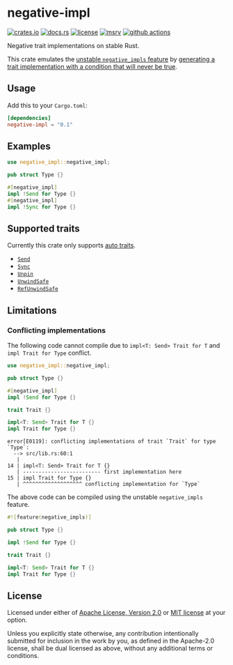 # negative-impl

[![crates.io](https://img.shields.io/crates/v/negative-impl?style=flat-square&logo=rust)](https://crates.io/crates/negative-impl)
[![docs.rs](https://img.shields.io/badge/docs.rs-negative--impl-blue?style=flat-square&logo=docs.rs)](https://docs.rs/negative-impl)
[![license](https://img.shields.io/badge/license-Apache--2.0_OR_MIT-blue?style=flat-square)](#license)
[![msrv](https://img.shields.io/badge/msrv-1.61-blue?style=flat-square&logo=rust)](https://www.rust-lang.org)
[![github actions](https://img.shields.io/github/actions/workflow/status/taiki-e/negative-impl/ci.yml?branch=main&style=flat-square&logo=github)](https://github.com/taiki-e/negative-impl/actions)

<!-- tidy:sync-markdown-to-rustdoc:start:src/lib.rs -->

Negative trait implementations on stable Rust.

This crate emulates the [unstable `negative_impls` feature](https://doc.rust-lang.org/nightly/unstable-book/language-features/negative-impls.html)
by [generating a trait implementation with a condition that will never be true](https://github.com/taiki-e/negative-impl/issues/6#issuecomment-1669714453).

## Usage

Add this to your `Cargo.toml`:

```toml
[dependencies]
negative-impl = "0.1"
```

## Examples

```rust
use negative_impl::negative_impl;

pub struct Type {}

#[negative_impl]
impl !Send for Type {}
#[negative_impl]
impl !Sync for Type {}
```

## Supported traits

Currently this crate only supports [auto traits](https://doc.rust-lang.org/reference/special-types-and-traits.html#auto-traits).

- [`Send`](https://doc.rust-lang.org/std/marker/trait.Send.html)
- [`Sync`](https://doc.rust-lang.org/std/marker/trait.Sync.html)
- [`Unpin`](https://doc.rust-lang.org/std/marker/trait.Unpin.html)
- [`UnwindSafe`](https://doc.rust-lang.org/std/panic/trait.UnwindSafe.html)
- [`RefUnwindSafe`](https://doc.rust-lang.org/std/panic/trait.RefUnwindSafe.html)

## Limitations

### Conflicting implementations

The following code cannot compile due to `impl<T: Send> Trait for T` and
`impl Trait for Type` conflict.

<!-- tidy:sync-markdown-to-rustdoc:code-block:compile_fail,E0119 -->
```rust
use negative_impl::negative_impl;

pub struct Type {}

#[negative_impl]
impl !Send for Type {}

trait Trait {}

impl<T: Send> Trait for T {}
impl Trait for Type {}
```

```text
error[E0119]: conflicting implementations of trait `Trait` for type `Type`:
  --> src/lib.rs:60:1
   |
14 | impl<T: Send> Trait for T {}
   | ------------------------- first implementation here
15 | impl Trait for Type {}
   | ^^^^^^^^^^^^^^^^^^^ conflicting implementation for `Type`
```

The above code can be compiled using the unstable `negative_impls` feature.

```rust
#![feature(negative_impls)]

pub struct Type {}

impl !Send for Type {}

trait Trait {}

impl<T: Send> Trait for T {}
impl Trait for Type {}
```

<!-- tidy:sync-markdown-to-rustdoc:end -->

## License

Licensed under either of [Apache License, Version 2.0](LICENSE-APACHE) or
[MIT license](LICENSE-MIT) at your option.

Unless you explicitly state otherwise, any contribution intentionally submitted
for inclusion in the work by you, as defined in the Apache-2.0 license, shall
be dual licensed as above, without any additional terms or conditions.
